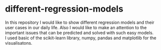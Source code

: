# different-regression-models
In this repository I would like to show different regression models and their user cases in our daily life. Also I would like to make an attention to the important issues that can be predicted and solved with such easy models.  
I used basic of the scikit-learn library, numpy, pandas and matplotlib for the visualisatons.
